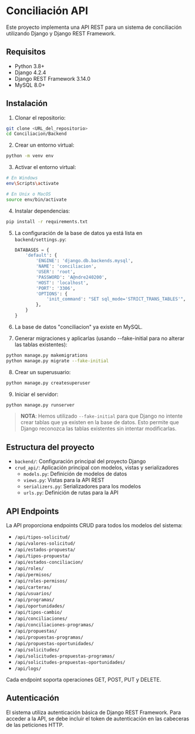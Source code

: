 # Conciliación API

Este proyecto implementa una API REST para un sistema de conciliación utilizando Django y Django REST Framework.

## Requisitos

- Python 3.8+
- Django 4.2.4
- Django REST Framework 3.14.0
- MySQL 8.0+

## Instalación

1. Clonar el repositorio:
```bash
git clone <URL_del_repositorio>
cd Conciliacion/Backend
```

2. Crear un entorno virtual:
```bash
python -m venv env
```

3. Activar el entorno virtual:
```bash
# En Windows
env\Scripts\activate

# En Unix o MacOS
source env/bin/activate
```

4. Instalar dependencias:
```bash
pip install -r requirements.txt
```

5. La configuración de la base de datos ya está lista en `backend/settings.py`:
   ```python
   DATABASES = {
       'default': {
           'ENGINE': 'django.db.backends.mysql',
           'NAME': 'conciliacion',
           'USER': 'root',
           'PASSWORD': 'A@ndre240200',
           'HOST': 'localhost',
           'PORT': '3306',
           'OPTIONS': {
               'init_command': "SET sql_mode='STRICT_TRANS_TABLES'",
           },
       }
   }
   ```

6. La base de datos "conciliacion" ya existe en MySQL.

7. Generar migraciones y aplicarlas (usando --fake-initial para no alterar las tablas existentes):
```bash
python manage.py makemigrations
python manage.py migrate --fake-initial
```

8. Crear un superusuario:
```bash
python manage.py createsuperuser
```

9. Iniciar el servidor:
```bash
python manage.py runserver
```

> **NOTA**: Hemos utilizado `--fake-initial` para que Django no intente crear tablas que ya existen en la base de datos. Esto permite que Django reconozca las tablas existentes sin intentar modificarlas.

## Estructura del proyecto

- `backend/`: Configuración principal del proyecto Django
- `crud_api/`: Aplicación principal con modelos, vistas y serializadores
  - `models.py`: Definición de modelos de datos
  - `views.py`: Vistas para la API REST
  - `serializers.py`: Serializadores para los modelos
  - `urls.py`: Definición de rutas para la API

## API Endpoints

La API proporciona endpoints CRUD para todos los modelos del sistema:

- `/api/tipos-solicitud/`
- `/api/valores-solicitud/`
- `/api/estados-propuesta/`
- `/api/tipos-propuesta/`
- `/api/estados-conciliacion/`
- `/api/roles/`
- `/api/permisos/`
- `/api/roles-permisos/`
- `/api/carteras/`
- `/api/usuarios/`
- `/api/programas/`
- `/api/oportunidades/`
- `/api/tipos-cambio/`
- `/api/conciliaciones/`
- `/api/conciliaciones-programas/`
- `/api/propuestas/`
- `/api/propuestas-programas/`
- `/api/propuestas-oportunidades/`
- `/api/solicitudes/`
- `/api/solicitudes-propuestas-programas/`
- `/api/solicitudes-propuestas-oportunidades/`
- `/api/logs/`

Cada endpoint soporta operaciones GET, POST, PUT y DELETE.

## Autenticación

El sistema utiliza autenticación básica de Django REST Framework. Para acceder a la API, se debe incluir el token de autenticación en las cabeceras de las peticiones HTTP.
